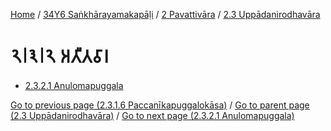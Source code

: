 
[Home](/) / [34Y6 Saṅkhārayamakapāḷi](../...md) / [2 Pavattivāra](...md) / [2.3 Uppādanirodhavāra](../34Y6/2/2.3.md)

# 𑁨𑁇𑁩𑁇𑁨 𑀅𑀢𑀻𑀢𑀯𑀸𑀭

* [2.3.2.1 Anulomapuggala](2.3.2/2.3.2.1.md)

[Go to previous page (2.3.1.6 Paccanīkapuggalokāsa)](2.3.1/2.3.1.6.md) / [Go to parent page (2.3 Uppādanirodhavāra)](../34Y6/2/2.3.md) / [Go to next page (2.3.2.1 Anulomapuggala)](2.3.2/2.3.2.1.md)


